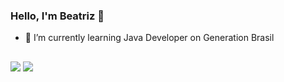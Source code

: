 ### Hello, I'm Beatriz 👋


- 🌱 I’m currently learning Java Developer on Generation Brasil
  
  ##

<a href="https://www.linkedin.com/in/beatrizramoss/" target="_blank"><img src="https://img.shields.io/badge/-LinkedIn-%230077B5?style=for-the-badge&logo=linkedin&logoColor=white" target="_blank"></a> 
<a href = "mailto:beatriizramoss@gmail.com"><img src="https://img.shields.io/badge/Gmail-D14836?style=for-the-badge&logo=gmail&logoColor=white" target="_blank"></a>
<div>
  
